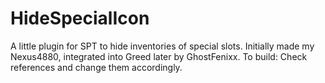 # HideSpecialIcon
A little plugin for SPT to hide inventories of special slots.
Initially made my Nexus4880, integrated into Greed later by GhostFenixx.
To build:
Check references and change them accordingly.
